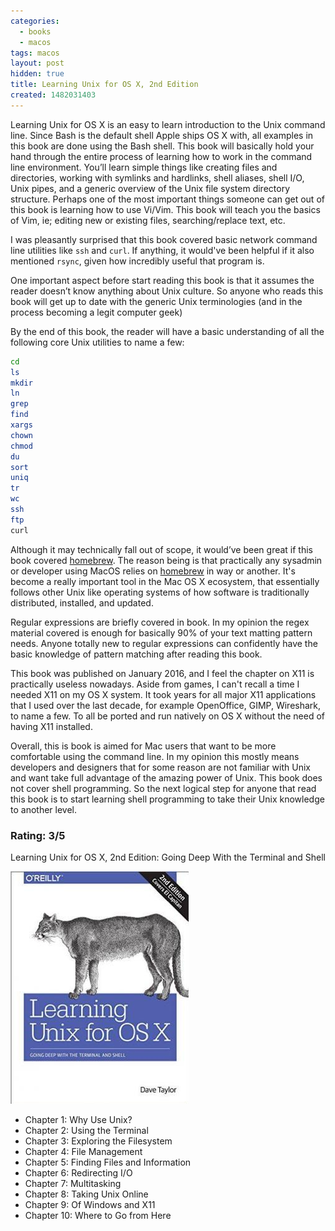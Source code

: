 ```yaml
---
categories:
  - books
  - macos
tags: macos
layout: post
hidden: true
title: Learning Unix for OS X, 2nd Edition
created: 1482031403
---
```


Learning Unix for OS X is an easy to learn introduction to the Unix command line. Since Bash is the default shell Apple ships OS X with, all examples in this book are done using the Bash shell. This book will basically hold your hand through the entire process of learning how to work in the command line environment. You’ll learn simple things like creating files and directories, working with symlinks and hardlinks, shell aliases, shell I/O, Unix pipes, and a generic overview of the Unix file system directory structure. Perhaps one of the most important things someone can get out of this book is learning how to use Vi/Vim. This book will teach you the basics of Vim, ie; editing new or existing files, searching/replace text, etc.
 
I was pleasantly surprised that this book covered basic network command line utilities like `ssh` and `curl`. If anything, it would've been helpful if it also mentioned `rsync`, given how incredibly useful that program is. 

One important aspect before start reading this book is that it assumes the reader doesn’t know anything about Unix culture. So anyone who reads this book will get up to date with the generic Unix terminologies (and in the process becoming a legit computer geek)

By the end of this book, the reader will have a basic understanding of all the following core Unix utilities to name a few:

```bash
cd
ls
mkdir
ln
grep
find
xargs
chown 
chmod
du
sort
uniq
tr
wc
ssh
ftp
curl
```

Although it may technically fall out of scope, it would’ve been great if this book covered  <a href="http://brew.sh/" target="_blank">homebrew</a>.  The reason being is that practically any sysadmin or developer using MacOS relies on <a href="http://brew.sh/" target="_blank">homebrew</a> in way or another. It's become a really important tool in the Mac OS X ecosystem, that essentially follows other Unix like operating systems of how software is traditionally distributed, installed, and updated. 

Regular expressions are briefly covered in book. In my opinion the regex material covered is enough for basically 90% of your text matting pattern needs. Anyone totally new to regular expressions can confidently have the basic knowledge of pattern matching after reading this book. 

This book was published on January 2016, and I feel the chapter on X11 is practically useless nowadays. Aside from games, I can't recall a time I needed X11 on my OS X system. It took years for all major X11 applications that I used over the last decade, for example OpenOffice, GIMP, Wireshark, to name a few. To all be ported and run natively on OS X without the need of having X11 installed.

Overall, this is book is aimed for Mac users that want to be more comfortable using the command line. In my opinion this mostly means developers and designers that for some reason are not familiar with Unix and want take full advantage of the amazing power of Unix. This book does not cover shell programming. So the next logical step for anyone that read this book is to start learning shell programming to take their Unix knowledge to another level.

### Rating: 3/5

Learning Unix for OS X, 2nd Edition:  Going Deep With the Terminal and Shell

<a href="http://shop.oreilly.com/product/0636920045595.do" target="_blank"><img src="/assets/books/learning-unix-for-osx.png"></a>

* Chapter 1: Why Use Unix?
* Chapter 2: Using the Terminal
* Chapter 3: Exploring the Filesystem
* Chapter 4: File Management
* Chapter 5: Finding Files and Information
* Chapter 6: Redirecting I/O
* Chapter 7: Multitasking
* Chapter 8: Taking Unix Online
* Chapter 9: Of Windows and X11
* Chapter 10: Where to Go from Here
